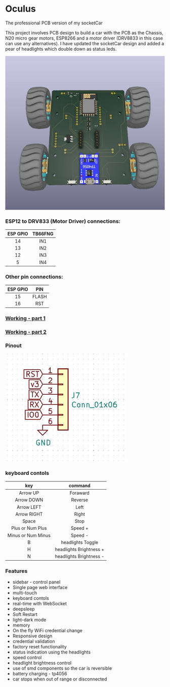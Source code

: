 # Oculus #  
The professional PCB version of my socketCar

This project involves PCB design to build a car with the PCB as the Chassis, N20 micro gear motors, ESP8266 and a motor driver (DRV8833 in this case can use any alternatives).
I have updated the socketCar design and added a pear of headlights which double down as status leds.

<img src="https://raw.githubusercontent.com/Prateek7805/Oculus/main/2.JPG" max-width='350' height='auto'/>
 
### ESP12 to DRV833 (Motor Driver) connections: ###
| ESP GPIO  | TB66FNG  |
|:---------:|:--------:|
| 14        | IN1      |
| 13        | IN2      |
| 12        | IN3      |            
| 5         | IN4      |


### Other pin connections: ###
| ESP GPIO  | PIN      |
|:---------:|:--------:|
| 15        | FLASH    |
| 16        | RST      |

### [ Working - part 1](https://www.instagram.com/p/CWa1VD3lScI/) ###
### [ Working - part 2](https://www.instagram.com/p/CWd5ZtoFdUe/) ###
  
### Pinout ###
<img src="https://raw.githubusercontent.com/Prateek7805/Oculus/main/pinout.JPG" max-width='250' height='auto'/>

### keyboard contols ###
| key                | command                 |
|:------------------:|:-----------------------:|
| Arrow UP           | Foraward                |
| Arrow DOWN         | Reverse                 |
| Arrow LEFT         | Left                    |
| Arrow RIGHT        | Right                   |
| Space              | Stop                    |
| Plus or Num Plus   | Speed +                 |
| Minus or Num Minus | Speed -                 |
| B                  | headlights Toggle       |
| H                  | headlights Brightness + |
| N                  | headlights Brightness - |

### Features ###
* sidebar - control panel
* Single page web interface
* multi-touch
* keyboard contols 
* real-time with WebSocket
* deepsleep
* Soft Restart
* light-dark mode
* memory
* On the fly WiFi credential change
* Responsive design
* credential validation 
* factory reset functionality
* status indication using the headlights
* speed control
* headlight brightness control
* use of smd components so the car is reversible
* battery charging - tp4056
* car stops when out of range or disconnected
